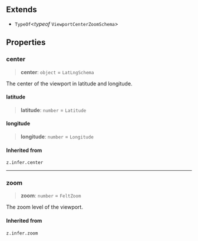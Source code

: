## Extends

- `TypeOf`\<*typeof* `ViewportCenterZoomSchema`\>

## Properties

### center

> **center**: `object` = `LatLngSchema`

The center of the viewport in latitude and longitude.

#### latitude

> **latitude**: `number` = `Latitude`

#### longitude

> **longitude**: `number` = `Longitude`

#### Inherited from

`z.infer.center`

***

### zoom

> **zoom**: `number` = `FeltZoom`

The zoom level of the viewport.

#### Inherited from

`z.infer.zoom`
